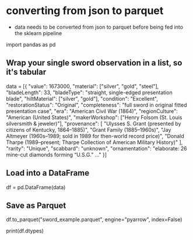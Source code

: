 # converting from json to parquet

- data needs to be converted from json to parquet before being fed into the sklearn pipeline

import pandas as pd

## Wrap your single sword observation in a list, so it's tabular
data = [{
    "value": 1673000,
    "material": ["silver", "gold", "steel"],
    "bladeLength": 33,
    "bladeType": "straight, single-edged presentation blade",
    "hiltMaterial": ["silver", "gold"],
    "condition": "Excellent",
    "restorationStatus": "Original",
    "completeness": "full sword in original fitted presentation case",
    "era": "American Civil War (1864)",
    "regionCulture": "American (United States)",
    "makerWorkshop": ["Henry Folsom (St. Louis silversmith & jeweler)"],
    "provenance": [
      "Ulysses S. Grant (presented by citizens of Kentucky, 1864–1885)",
      "Grant Family (1885–1960s)",
      "Jay Altmeyer (1960s–1989; sold in 1989 for then-world record price)",
      "Donald Tharpe (1989–present; Tharpe Collection of American Military History)"
    ],
    "rarity": "Unique",
    "scabbard": "unknown",
    "ornamentation": "elaborate: 26 mine-cut diamonds forming “U.S.G.” ..."
}]

## Load into a DataFrame
df = pd.DataFrame(data)

## Save as Parquet
df.to_parquet("sword_example.parquet", engine="pyarrow", index=False)

print(df.dtypes)
